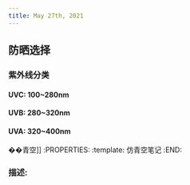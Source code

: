 ```yaml
---
title: May 27th, 2021
---
```


## 防晒选择
### 紫外线分类
#### UVC: 100~280nm
#### UVB: 280~320nm
#### UVA: 320~400nm
��青空]]
:PROPERTIES:
:template: 仿青空笔记
:END:
### 描述:
##
##
